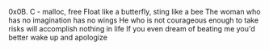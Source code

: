 0x0B. C - malloc, free
Float like a butterfly, sting like a bee
The woman who has no imagination has no wings
He who is not courageous enough to take risks will accomplish nothing in life
If you even dream of beating me you'd better wake up and apologize
